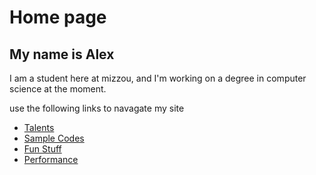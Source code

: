 # Home page
## My name is Alex

I am a student here at mizzou, and I'm working on a degree in computer science at the moment.

use the following links to navagate my site

* [Talents](./talents.md)
* [Sample Codes](./sample.md)
* [Fun Stuff](./fun.md)
* [Performance](./perform.md)
